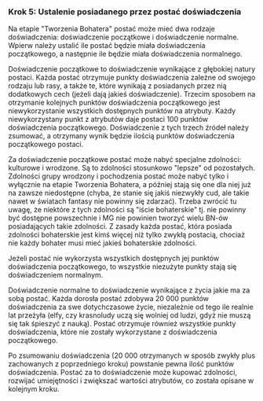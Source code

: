 ### Krok 5: Ustalenie posiadanego przez postać doświadczenia

Na etapie "Tworzenia Bohatera" postać może mieć dwa rodzaje doświadczenia: doświadczenie początkowe i doświadczenie normalne. Wpierw należy ustalić ile postać będzie miała doświadczenia początkowego, a następnie ile będzie miała doświadczenia normalnego.

Doświadczenie początkowe to doświadczenie wynikające z głębokiej natury postaci. Każda postać otrzymuje punkty doświadczenia zależne od swojego rodzaju lub rasy, a także te, które wynikają z posiadanych przez nią dodatkowych cech (jeżeli dają jakieś doświadczenie). Trzecim sposobem na otrzymanie kolejnych punktów doświadczenia początkowego jest niewykorzystanie wszystkich dostępnych punktów na atrybuty. Każdy niewykorzystany punkt z atrybutów daje postaci 100 punktów doświadczenia początkowego. Doświadczenie z tych trzech źródeł należy zsumować, a otrzymany wynik będzie ilością punktów doświadczenia początkowego postaci. 

Za doświadczenie początkowe postać może nabyć specjalne zdolności: kulturowe i wrodzone. Są to zdolności stosunkowo "lepsze" od pozostałych. Zdolności grupy wrodzony i pochodzenia postać może nabyć tylko i wyłącznie na etapie Tworzenia Bohatera, a później stają się one dla niej już na zawsze niedostępne (chyba, że stanie się jakiś niezwykły cud, ale takie nawet w światach fantasy nie powinny się zdarzać). Trzeba zwrócić tu uwagę, że niektóre z tych zdolności są "iście bohaterskie" tj. nie powinny być dostępne powszechnie i MG nie powinien tworzyć wielu BN-ów posiadających takie zdolności. Z zasady każda postać, która posiada zdolności bohaterskie jest kimś więcej niż tylko zwykłą postacią, chociaż nie każdy bohater musi mieć jakieś bohaterskie zdolności.

Jeżeli postać nie wykorzysta wszystkich dostępnych jej punktów doświadczenia początkowego, to wszystkie niezużyte punkty stają się doświadczeniem normalnym.

Doświadczenie normalne to doświadczenie wynikające z życia jakie ma za sobą postać. Każda dorosła postać zdobywa 20 000 punktów doświadczenia za swe dotychczasowe życie, niezależnie od tego ile realnie lat przeżyła (elfy, czy krasnoludy uczą się wolniej od ludzi, gdyż nie muszą się tak śpieszyć z nauką). Postać otrzymuje również wszystkie punkty doświadczenia, które nie zostały wykorzystane z doświadczenia początkowego.

Po zsumowaniu doświadczenia (20 000 otrzymanych w sposób zwykły plus zachowanych z poprzedniego kroku) powstanie pewna ilość punktów doświadczenia. Postać za to doświadczenie może kupować zdolności, rozwijać umiejętności i zwiększać wartości atrybutów, co została opisane w kolejnym kroku. 